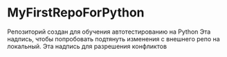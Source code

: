 # MyFirstRepoForPython
Репозиторий создан для обучения автотестированию на Python
Эта надпись, чтобы попробовать подтянуть изменения с внешнего репо на локальный. Эта надпись для разрешения конфликтов